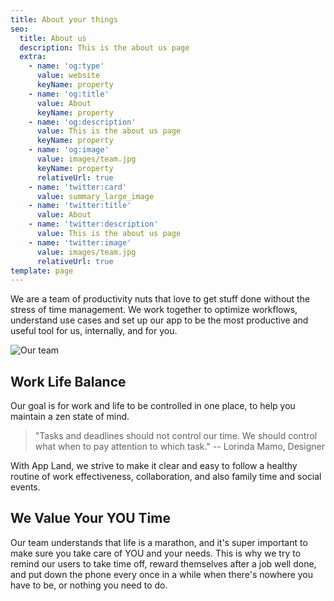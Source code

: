 ```yaml
---
title: About your things
seo:
  title: About us
  description: This is the about us page
  extra:
    - name: 'og:type'
      value: website
      keyName: property
    - name: 'og:title'
      value: About
      keyName: property
    - name: 'og:description'
      value: This is the about us page
      keyName: property
    - name: 'og:image'
      value: images/team.jpg
      keyName: property
      relativeUrl: true
    - name: 'twitter:card'
      value: summary_large_image
    - name: 'twitter:title'
      value: About
    - name: 'twitter:description'
      value: This is the about us page
    - name: 'twitter:image'
      value: images/team.jpg
      relativeUrl: true
template: page
---
```


We are a team of productivity nuts that love to get stuff done without the stress of time management. We work together to optimize workflows, understand use cases and set up our app to be the most productive and useful tool for us, internally, and for you.

![Our team](/images/team.jpg)

## Work Life Balance

Our goal is for work and life to be controlled in one place, to help you maintain a zen state of mind.

> "Tasks and deadlines should not control our time. We should control what when to pay attention to which task." -- Lorinda Mamo, Designer

With App Land, we strive to make it clear and easy to follow a healthy routine of work effectiveness, collaboration, and also family time and social events.

## We Value Your YOU Time

Our team understands that life is a marathon, and it's super important to make sure you take care of YOU and your needs. This is why we try to remind our users to take time off, reward themselves after a job well done, and put down the phone every once in a while when there's nowhere you have to be, or nothing you need to do.
